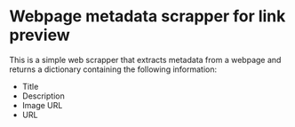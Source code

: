 # Webpage metadata scrapper for link preview

This is a simple web scrapper that extracts metadata from a webpage and returns a dictionary containing the following information:

- Title
- Description
- Image URL
- URL
